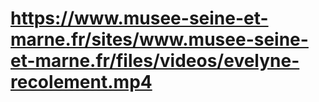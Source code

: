 # https://www.musee-seine-et-marne.fr/sites/www.musee-seine-et-marne.fr/files/videos/evelyne-recolement.mp4


